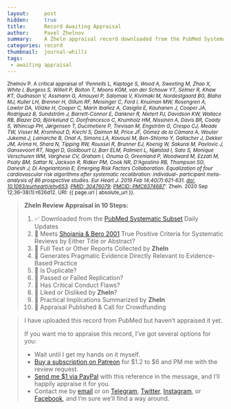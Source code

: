 ```yaml
---
layout:     post
hidden:     true
title:      Record Awaiting Appraisal
author:     Pavel Zhelnov
summary:    A Zheln appraisal record downloaded from the PubMed Systematic Subset daily updates.
categories: record
thumbnail:  journal-whills
tags:
 - awaiting appraisal
---
```


<small>Zhelnov P. A critical appraisal of _‘Pennells L, Kaptoge S, Wood A, Sweeting M, Zhao X, White I, Burgess S, Willeit P, Bolton T, Moons KGM, van der Schouw YT, Selmer R, Khaw KT, Gudnason V, Assmann G, Amouyel P, Salomaa V, Kivimaki M, Nordestgaard BG, Blaha MJ, Kuller LH, Brenner H, Gillum RF, Meisinger C, Ford I, Knuiman MW, Rosengren A, Lawlor DA, Völzke H, Cooper C, Marín Ibañez A, Casiglia E, Kauhanen J, Cooper JA, Rodriguez B, Sundström J, Barrett-Connor E, Dankner R, Nietert PJ, Davidson KW, Wallace RB, Blazer DG, Björkelund C, Donfrancesco C, Krumholz HM, Nissinen A, Davis BR, Coady S, Whincup PH, Jørgensen T, Ducimetiere P, Trevisan M, Engström G, Crespo CJ, Meade TW, Visser M, Kromhout D, Kiechl S, Daimon M, Price JF, Gómez de la Cámara A, Wouter Jukema J, Lamarche B, Onat A, Simons LA, Kavousi M, Ben-Shlomo Y, Gallacher J, Dekker JM, Arima H, Shara N, Tipping RW, Roussel R, Brunner EJ, Koenig W, Sakurai M, Pavlovic J, Gansevoort RT, Nagel D, Goldbourt U, Barr ELM, Palmieri L, Njølstad I, Sato S, Monique Verschuren WM, Varghese CV, Graham I, Onuma O, Greenland P, Woodward M, Ezzati M, Psaty BM, Sattar N, Jackson R, Ridker PM, Cook NR, D'Agostino RB, Thompson SG, Danesh J, Di Angelantonio E; Emerging Risk Factors Collaboration. Equalization of four cardiovascular risk algorithms after systematic recalibration: individual- participant meta-analysis of 86 prospective studies. Eur Heart J. 2019 Feb 14;40(7):621-631. [doi: 10.1093/eurheartj/ehy653](https://doi.org/10.1093/eurheartj/ehy653). [PMID: 30476079](https://pubmed.gov/30476079); [PMCID: PMC6374687](https://ncbi.nlm.nih.gov/pmc/PMC6374687)’._ Zheln. 2020 Sep 12;36–38(1):r626d12. URI: {{ page.url | absolute_url }}.</small>

> **Zheln Review Appraisal in 10 Steps:**
>
> 1. ✅ Downloaded from the [PubMed Systematic Subset](https://p1m.org/ssb) Daily Updates
> 2. 🔄 Meets [Shojania & Bero 2001](https://www.researchgate.net/publication/11820967_Taking_Advantage_of_the_Explosion_of_Systematic_Reviews_An_Efficient_MEDLINE_Search_Strategy) True Positive Criteria for Systematic Reviews by Either Title or Abstract?
> 3. 🔄 Full Text or Other Reports Collected by **Zheln**
> 4. 🔄 Generates Pragmatic Evidence Directly Relevant to Evidence-Based Practice
> 5. 🔄 Is Duplicate?
> 6. 🔄 Passed or Failed Replication?
> 7. 🔄 Has Critical Conduct Flaws?
> 8. 🔄 Liked or Disliked by **Zheln**?
> 9. 🔄 Practical Implications Summarized by **Zheln**
> 10. 🔄 Appraisal Published & Call for Crowdfunding

> I have uploaded this record from PubMed but haven’t appraised it yet.
>
> If you want me to appraise this record, I’ve got several options for you:
> * Wait until I get my hands on it myself.
> * [Buy a subscription on Patreon](https://patreon.com/zheln) for $1.2 to $6 and PM me with the review request.
> * [Send me $1 via PayPal](https://paypal.me/pjelnov) with this reference in the message, and I’ll happily appraise it for you.
> * Contact me by [email](mailto:pavel@zheln.com) or on [Telegram](https://t.me/drzhelnov), [Twitter](https://twitter.com/drzhelnov), [Instagram](https://instagram.com/igzheln), or [Facebook](https://facebook.com/drzhelnov), and I’m sure we’ll find a way around.
